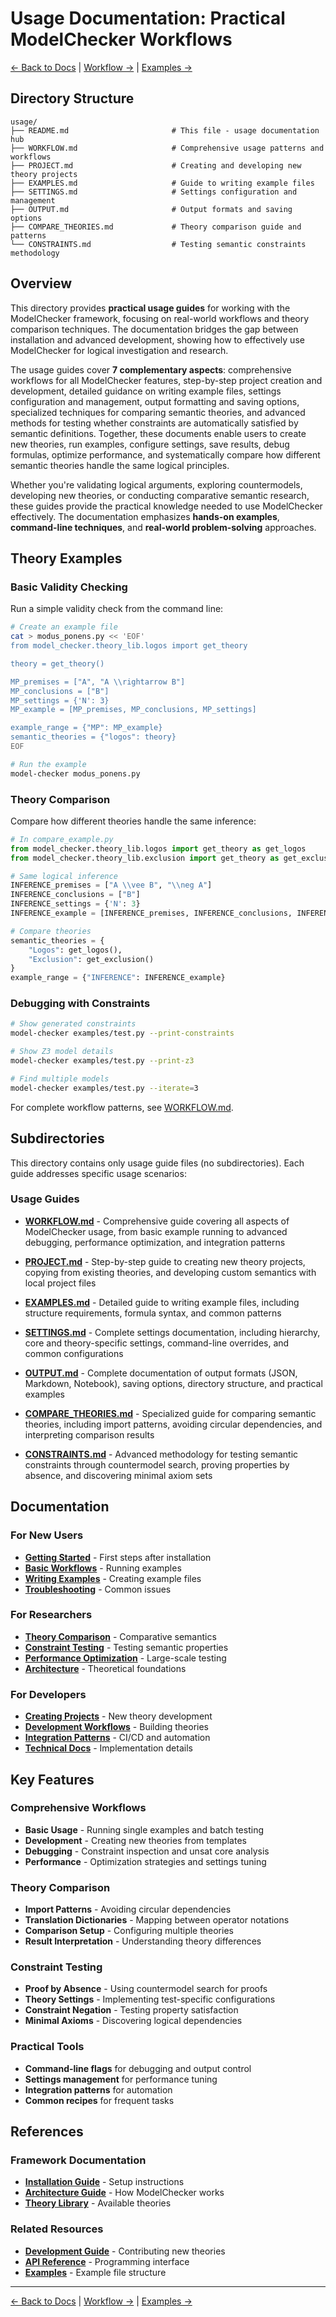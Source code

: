 # Usage Documentation: Practical ModelChecker Workflows

[← Back to Docs](../README.md) | [Workflow →](WORKFLOW.md) | [Examples →](EXAMPLES.md)

## Directory Structure

```
usage/
├── README.md                       # This file - usage documentation hub
├── WORKFLOW.md                     # Comprehensive usage patterns and workflows
├── PROJECT.md                      # Creating and developing new theory projects
├── EXAMPLES.md                     # Guide to writing example files
├── SETTINGS.md                     # Settings configuration and management
├── OUTPUT.md                       # Output formats and saving options
├── COMPARE_THEORIES.md             # Theory comparison guide and patterns
└── CONSTRAINTS.md                  # Testing semantic constraints methodology
```

## Overview

This directory provides **practical usage guides** for working with the ModelChecker framework, focusing on real-world workflows and theory comparison techniques. The documentation bridges the gap between installation and advanced development, showing how to effectively use ModelChecker for logical investigation and research.

The usage guides cover **7 complementary aspects**: comprehensive workflows for all ModelChecker features, step-by-step project creation and development, detailed guidance on writing example files, settings configuration and management, output formatting and saving options, specialized techniques for comparing semantic theories, and advanced methods for testing whether constraints are automatically satisfied by semantic definitions. Together, these documents enable users to create new theories, run examples, configure settings, save results, debug formulas, optimize performance, and systematically compare how different semantic theories handle the same logical principles.

Whether you're validating logical arguments, exploring countermodels, developing new theories, or conducting comparative semantic research, these guides provide the practical knowledge needed to use ModelChecker effectively. The documentation emphasizes **hands-on examples**, **command-line techniques**, and **real-world problem-solving** approaches.

## Theory Examples

### Basic Validity Checking

Run a simple validity check from the command line:

```bash
# Create an example file
cat > modus_ponens.py << 'EOF'
from model_checker.theory_lib.logos import get_theory

theory = get_theory()

MP_premises = ["A", "A \\rightarrow B"]
MP_conclusions = ["B"]
MP_settings = {'N': 3}
MP_example = [MP_premises, MP_conclusions, MP_settings]

example_range = {"MP": MP_example}
semantic_theories = {"logos": theory}
EOF

# Run the example
model-checker modus_ponens.py
```

### Theory Comparison

Compare how different theories handle the same inference:

```python
# In compare_example.py
from model_checker.theory_lib.logos import get_theory as get_logos
from model_checker.theory_lib.exclusion import get_theory as get_exclusion

# Same logical inference
INFERENCE_premises = ["A \\vee B", "\\neg A"]
INFERENCE_conclusions = ["B"]
INFERENCE_settings = {'N': 3}
INFERENCE_example = [INFERENCE_premises, INFERENCE_conclusions, INFERENCE_settings]

# Compare theories
semantic_theories = {
    "Logos": get_logos(),
    "Exclusion": get_exclusion()
}
example_range = {"INFERENCE": INFERENCE_example}
```

### Debugging with Constraints

```bash
# Show generated constraints
model-checker examples/test.py --print-constraints

# Show Z3 model details
model-checker examples/test.py --print-z3

# Find multiple models
model-checker examples/test.py --iterate=3
```

For complete workflow patterns, see [WORKFLOW.md](WORKFLOW.md).

## Subdirectories

This directory contains only usage guide files (no subdirectories). Each guide addresses specific usage scenarios:

### Usage Guides

- **[WORKFLOW.md](WORKFLOW.md)** - Comprehensive guide covering all aspects of ModelChecker usage, from basic example running to advanced debugging, performance optimization, and integration patterns

- **[PROJECT.md](PROJECT.md)** - Step-by-step guide to creating new theory projects, copying from existing theories, and developing custom semantics with local project files

- **[EXAMPLES.md](EXAMPLES.md)** - Detailed guide to writing example files, including structure requirements, formula syntax, and common patterns

- **[SETTINGS.md](SETTINGS.md)** - Complete settings documentation, including hierarchy, core and theory-specific settings, command-line overrides, and common configurations

- **[OUTPUT.md](OUTPUT.md)** - Complete documentation of output formats (JSON, Markdown, Notebook), saving options, directory structure, and practical examples

- **[COMPARE_THEORIES.md](COMPARE_THEORIES.md)** - Specialized guide for comparing semantic theories, including import patterns, avoiding circular dependencies, and interpreting comparison results

- **[CONSTRAINTS.md](CONSTRAINTS.md)** - Advanced methodology for testing semantic constraints through countermodel search, proving properties by absence, and discovering minimal axiom sets

## Documentation

### For New Users
- **[Getting Started](../installation/GETTING_STARTED.md)** - First steps after installation
- **[Basic Workflows](WORKFLOW.md#basic-workflows)** - Running examples
- **[Writing Examples](EXAMPLES.md)** - Creating example files
- **[Troubleshooting](WORKFLOW.md#troubleshooting)** - Common issues

### For Researchers
- **[Theory Comparison](COMPARE_THEORIES.md)** - Comparative semantics
- **[Constraint Testing](CONSTRAINTS.md)** - Testing semantic properties
- **[Performance Optimization](WORKFLOW.md#performance-optimization)** - Large-scale testing
- **[Architecture](../architecture/README.md)** - Theoretical foundations

### For Developers
- **[Creating Projects](PROJECT.md)** - New theory development
- **[Development Workflows](WORKFLOW.md#theory-development-workflow)** - Building theories
- **[Integration Patterns](WORKFLOW.md#integration-patterns)** - CI/CD and automation
- **[Technical Docs](../../Code/docs/README.md)** - Implementation details

## Key Features

### Comprehensive Workflows
- **Basic Usage** - Running single examples and batch testing
- **Development** - Creating new theories from templates
- **Debugging** - Constraint inspection and unsat core analysis
- **Performance** - Optimization strategies and settings tuning

### Theory Comparison
- **Import Patterns** - Avoiding circular dependencies
- **Translation Dictionaries** - Mapping between operator notations
- **Comparison Setup** - Configuring multiple theories
- **Result Interpretation** - Understanding theory differences

### Constraint Testing
- **Proof by Absence** - Using countermodel search for proofs
- **Theory Settings** - Implementing test-specific configurations
- **Constraint Negation** - Testing property satisfaction
- **Minimal Axioms** - Discovering logical dependencies

### Practical Tools
- **Command-line flags** for debugging and output control
- **Settings management** for performance tuning
- **Integration patterns** for automation
- **Common recipes** for frequent tasks

## References

### Framework Documentation
- **[Installation Guide](../installation/README.md)** - Setup instructions
- **[Architecture Guide](../architecture/README.md)** - How ModelChecker works
- **[Theory Library](../../Code/src/model_checker/theory_lib/README.md)** - Available theories

### Related Resources
- **[Development Guide](../../Code/docs/DEVELOPMENT.md)** - Contributing new theories
- **[API Reference](../../Code/src/model_checker/README.md)** - Programming interface
- **[Examples](../../Code/docs/EXAMPLES.md)** - Example file structure

---

[← Back to Docs](../README.md) | [Workflow →](WORKFLOW.md) | [Examples →](EXAMPLES.md)